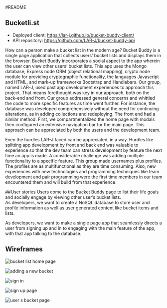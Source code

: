 #README

## Bucketli.st

-  Deployed client: https://lar-j.github.io/bucket-buddy-client/
-  API repository: https://github.com/LAR-J/bucket-buddy-api

How can a person make a bucket list in the modern age? Bucket Buddy is a single page application that collects users’ bucket lists and displays them in the browser. Bucket Buddy incorporates a social aspect to the app wherein the user can view other users’ bucket lists. This app uses the Mongo database, Express node ORM (object relational mapping), crypto node module for providing cryptographic functionality, the languages Javascript and HTML, and mark-up frameworks Bootstrap and Handlebars. 
Our group, named LAR-J, used past app development experiences to approach this project. That means forethought was key in our approach, both on the back-end and front. Our group addressed general concerns and whittled the code to more specific features as time went further. For instance, the database was developed comprehensively without the need for continuing alterations, as in adding collections and redeploying. The front end had a similar method. First, we compartmentalized the home page with modals then configured an extensive navigation bar for the main page. This approach can be appreciated by both the users and the development team.

Even the hurdles LAR-J faced can be appreciated, in a way. Hurdles like splitting app development by front and back end was valuable to experience so that the dev team can stress development by feature the next time an app is made. A considerable challenge was adding multiple functionality to a specific feature. This group made usernames plus profiles. The profiles are as multifunctional as they are time consuming. Also, new experiences with new technologies and programming techniques like team development and pair programming were the first time members in our team encountered them and will build from that experience. 
    
##User stories
Users come to the Bucket Buddy page to list their life goals and socially engage by viewing other user’s bucket lists.   
As developers, we want to create a NoSQL database to store user and profile information as well as user generated content like bucket items and lists.

As developers, we want to make a single page app that seamlessly directs a user from signing up and in to engaging with the main feature of the app, with that app talking to the database. 


## Wireframes

![bucket list home page](https://cloud.githubusercontent.com/assets/16338632/16891106/4645e368-4ac3-11e6-847e-ee4871a97d6b.png)

![adding a new bucket](https://cloud.githubusercontent.com/assets/16338632/16863234/9fa2b634-4a1e-11e6-974d-48454bf141a5.png)

![sign in](https://cloud.githubusercontent.com/assets/16338632/16863241/af47fd10-4a1e-11e6-83e9-a32c7f2fefdf.png)

![sign up page](https://cloud.githubusercontent.com/assets/16338632/16863244/b749e53c-4a1e-11e6-85e3-ee40af536139.png)

![user s bucket page](https://cloud.githubusercontent.com/assets/16338632/16863249/c1bcae78-4a1e-11e6-8f88-9747a81ebe19.png)
